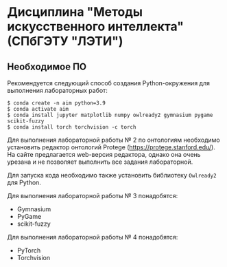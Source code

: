 # Дисциплина "Методы искусственного интеллекта" (СПбГЭТУ "ЛЭТИ")

## Необходимое ПО

Рекомендуется следующий способ создания Python-окружения для выполнения лабораторных работ:

```
$ conda create -n aim python=3.9
$ conda activate aim
$ conda install jupyter matplotlib numpy owlready2 gymnasium pygame scikit-fuzzy
$ conda install torch torchvision -c torch
```

Для выполнения лабораторной работы № 2 по онтологиям необходимо установить редактор онтологий Protege (https://protege.stanford.edu/).
На сайте предлагается web-версия редактора, однако она очень урезана и не позволяет выполнить все задания лабораторной.

Для запуска кода необходимо также установить библиотеку `Owlready2` для Python.

Для выполнения лабораторной работы № 3 понадобятся:

- Gymnasium
- PyGame
- scikit-fuzzy

Для выполнения лабораторной работы № 4 понадобятся:

- PyTorch
- Torchvision

